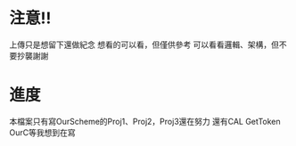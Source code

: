 # 注意!!
上傳只是想留下還做紀念
想看的可以看，但僅供參考
可以看看邏輯、架構，但不要抄襲謝謝

# 進度
本檔案只有寫OurScheme的Proj1、Proj2，Proj3還在努力
還有CAL GetToken
OurC等我想到在寫


